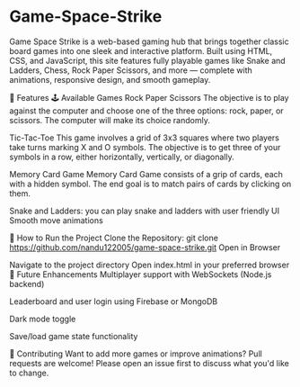 # Game-Space-Strike
Game Space Strike is a web-based gaming hub that brings together classic board games into one sleek and interactive platform. 
Built using HTML, CSS, and JavaScript, this site features fully playable games like Snake and Ladders, Chess, Rock Paper Scissors, and more — complete with animations, responsive design, and smooth gameplay.

🌟 Features
🕹️ Available Games
Rock Paper Scissors
The objective is to play against the computer and choose one of the three options: rock, paper, or scissors. The computer will make its choice randomly.

Tic-Tac-Toe
This game involves a grid of 3x3 squares where two players take turns marking X and O symbols. The objective is to get three of your symbols in a row, either horizontally, vertically, or diagonally.

Memory Card Game
Memory Card Game consists of a grip of cards, each with a hidden symbol. The end goal is to match pairs of cards by clicking on them.

Snake and Ladders:
you can play snake and ladders with user friendly UI
Smooth move animations

🚀 How to Run the Project
Clone the Repository:
git clone https://github.com/nandu122005/game-space-strike.git
Open in Browser

Navigate to the project directory
Open index.html in your preferred browser
📌 Future Enhancements
Multiplayer support with WebSockets (Node.js backend)

Leaderboard and user login using Firebase or MongoDB

Dark mode toggle

Save/load game state functionality

🙌 Contributing
Want to add more games or improve animations? Pull requests are welcome! Please open an issue first to discuss what you'd like to change.


